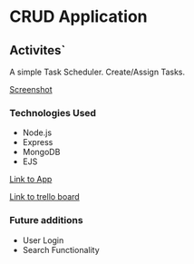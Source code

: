 # **CRUD Application**

## **Activites`**
A simple Task Scheduler. Create/Assign Tasks.

[Screenshot](https://i.imgur.com/qJsz9RN.png)

### **Technologies Used**

- Node.js
- Express
- MongoDB
- EJS

[Link to App](https://nameless-shore-57523.herokuapp.com/activities)

[Link to trello board](https://trello.com/b/kDETeMhE/to-dos)

### **Future additions**

- User Login
- Search Functionality